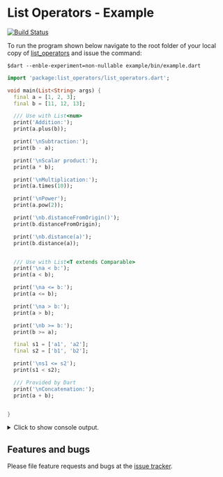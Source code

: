 # List Operators - Example
[![Build Status](https://travis-ci.com/simphotonics/simulated_annealing.svg?branch=main)](https://travis-ci.com/simphotonics/simulated_annealing)

To run the program shown below navigate to the
root folder of your local copy of [list_operators] and
issue the command:
```Console
$dart --enble-experiment=non-nullable example/bin/example.dart
```

```Dart
import 'package:list_operators/list_operators.dart';

void main(List<String> args) {
  final a = [1, 2, 3];
  final b = [11, 12, 13];

  /// Use with List<num>
  print('Addition:');
  print(a.plus(b));

  print('\nSubtraction:');
  print(b - a);

  print('\nScalar product:');
  print(a * b);

  print('\nMultiplication:');
  print(a.times(10));

  print('\nPower');
  print(a.pow(2));

  print('\nb.distanceFromOrigin()');
  print(b.distanceFromOrigin);

  print('\nb.distance(a)');
  print(b.distance(a));


  /// Use with List<T extends Comparable>
  print('\na < b:');
  print(a < b);

  print('\na <= b:');
  print(a <= b);

  print('\na > b:');
  print(a > b);

  print('\nb >= b:');
  print(b >= a);

  final s1 = ['a1', 'a2'];
  final s2 = ['b1', 'b2'];

  print('\ns1 <= s2');
  print(s1 < s2);

  /// Provided by Dart
  print('\nConcatenation:');
  print(a + b);


}

```
<details><summary> Click to show console output.</summary>

```Console

dan@nano:~/list_operators$ dart example/bin/example.dart
Addition:
[12, 14, 16]

Subtraction:
[10, 10, 10]

Scalar product:
74

Multiplication:
[10, 20, 30]

Power
[1, 4, 9]

b.distanceFromOrigin()
20.83266665599966

b.distance(a)
17.320508075688775

a < b:
true

a <= b:
true

a > b:
false

b >= b:
true

s1 <= s2
true

Concatenation:
[1, 2, 3, 11, 12, 13]

```
</details>


## Features and bugs

Please file feature requests and bugs at the [issue tracker][tracker].

[tracker]: https://github.com/simphotonics/list_operators/issues

[list_operators]: https://pub.dev/packages/list_operators